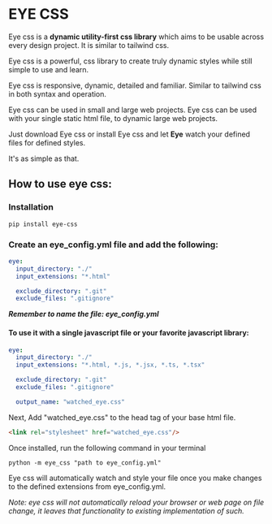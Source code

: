 # EYE CSS

Eye css is a **dynamic utility-first css library** which aims to be usable across every design project.
It is similar to tailwind css.

Eye css is a powerful, css library to create truly dynamic styles while still simple to use and learn.

Eye css is responsive, dynamic, detailed and familiar. Similar to tailwind css in both syntax and operation.

[//]: # (The **utility-first** syntax you are used to is available in eye css with additional features.)

Eye css can be used in small and large web projects. Eye css can be used with your single static html file, to dynamic
large web projects.

[//]: # (Eye css is a truly dynamic css library. With support for almost all tailwind css properties, eye.css gives you extra )

[//]: # (flexibility and dynamism. )

[//]: # (Eye css works similar to tailwind css. Eye css watches your *.html, *.js, *.jsx, *.ts, *.tsx files)

[//]: # (for defined css styles which it creates for you on the fly.)

[//]: # ()

[//]: # (Though Eye css library is written in python, it can work with your existing web projects. Whether Angular, react, vue,)

[//]: # (svelte, etc.)

[//]: # (Once you have a python interpreter, Eye css works.)

[//]: # (Eye css works on all platform, windows, mac, linux.)

Just download Eye css or install Eye css and let **Eye** watch your defined files for defined styles.

It's as simple as that.

## How to use eye css:

### Installation

```commandline
pip install eye-css
```

### Create an eye_config.yml file and add the following:

```yaml
eye:
  input_directory: "./"
  input_extensions: "*.html"

  exclude_directory: ".git"
  exclude_files: ".gitignore"
```

_**Remember to name the file: eye_config.yml**_

#### To use it with a single javascript file or your favorite javascript library:

```yaml
eye:
  input_directory: "./"
  input_extensions: "*.html, *.js, *.jsx, *.ts, *.tsx"

  exclude_directory: ".git"
  exclude_files: ".gitignore"

  output_name: "watched_eye.css"
```

Next, Add "watched_eye.css" to the head tag of your base html file.

```html
<link rel="stylesheet" href="watched_eye.css"/>
```

Once installed,
run the following command in your terminal

```commandline
python -m eye_css "path to eye_config.yml"
```

Eye css will automatically watch and style your file once you make changes to the defined extensions from
eye_config.yml.

_Note: eye css will not automatically reload your browser or web page on file change,
it leaves that functionality to existing implementation of such._

[//]: # ()

[//]: # ([//]: # &#40;<img alt="Proudly Nigeria" height="24px" src="https://img.shields.io/badge/proudly-Nigerian-008751.svg?style=flat&labelColor=FFFFFF" title="Proudly Nigerian Image" width="auto"/>&#41;)

[//]: # ()

[//]: # ()

[//]: # ([//]: # &#40;HOW EYE CSS WORKS&#41;)

[//]: # (EYE.css parsing follows a defined approach for proper, effective and desirable result.)

[//]: # (The Order of Precedence for declaring inline-css is:)

[//]: # ()

[//]: # (_**`.media-queries:pseudo-classes:pseudo-selectors:bare-css-classes`**_)

[//]: # ()

[//]: # (**Example:**)

[//]: # ()

[//]: # (* **.sm:placeholder:hover:color-blue**)

[//]: # (* **.md:after:hover:bg-light**)

[//]: # (* **.md:placeholder:focus:pct:w-100**)

[//]: # (* **.lg:pct:w-100**)

[//]: # ()

[//]: # ()

[//]: # ([//]: # &#40;JULY 25, 2022.&#41;)

[//]: # ()

[//]: # (## The First Dynamic CSS Framework.)

[//]: # ()

[//]: # (It checks, It Parses, It creates your css files.)

[//]: # ()

[//]: # (Just declare the css-strings. Leave the rest to eye.)

[//]: # ()

[//]: # (How it works.)

[//]: # ()

[//]: # ()

[//]: # (## Understanding when to use pipe in pseudo-base-css-classes.)

[//]: # ([//]: # &#40;- August 16, 2022.&#41;)

[//]: # (To use pipe in pseudo-base-css-classes means a new complete property of the defined style is being parsed.)

[//]: # (e.g., )

[//]: # (1. **transform:translate-x-15px|rotate-z-30deg|perspective-35px**; means translate-x-15px is a complete property of transform pseudo-base-css-class)

[//]: # (2. **shadow:10px-3px-4px-ABCDEB|-15px--3px-8px-2px-yellowgreen|inset-3px--4px-14px-12px-E7E7E7**; means that 10px-3px-4px-ABCDEF is a complete box-shadow property,-15px--3px-8px-2px-yellowgreen is another complete box-shadow property, and so on.)

[//]: # (3. **conic-gradient:red_0deg-_orange_90deg-_yellow_180deg-_green_270deg-_blue_360deg**; means that **red_0deg-_orange_90deg-_yellow_180deg-_green_270deg-_blue_360deg** is a complete conic-gradient property and so on.)

[//]: # (4. **transition:width_2s_linear_1s|height_2s|background-color_4s_ease-in-out_3s** means that width_2s is a complete transition property i.e., **transition: width 2s linear 1s, height 2s, background-color 4s ease-in-out 3s;**)